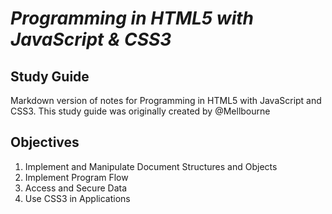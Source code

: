 # *Programming in HTML5 with JavaScript & CSS3*
## Study Guide

Markdown version of notes for Programming in HTML5 with JavaScript and CSS3. This study guide was originally created by @Mellbourne

## Objectives

1. Implement and Manipulate Document Structures and Objects
2. Implement Program Flow
3. Access and Secure Data
4. Use CSS3 in Applications
